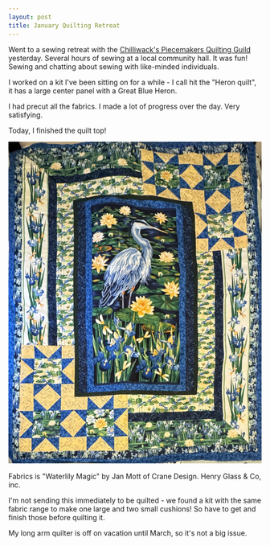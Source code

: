 ```yaml
---
layout: post
title: January Quilting Retreat
---
```

Went to a sewing retreat with the [Chilliwack's Piecemakers Quilting Guild](https://www.chilliwackpiecemakers.com/) yesterday. Several hours of sewing at a local community hall. It was fun! Sewing and chatting about sewing with like-minded individuals.

I worked on a kit I've been sitting on for a while - I call hit the "Heron quilt", it has a large center panel with a Great Blue Heron. 

I had precut all the fabrics. I made a lot of progress over the day. Very satisfying.

Today, I finished the quilt top!

<img src="/images/heron-quilt-top.jpg" alt="A large quilt top in blues, yellows, and greens, with a large center panel of a Great Blue Heron" /> 

Fabrics is "Waterlily Magic" by Jan Mott of Crane Design. Henry Glass & Co, inc.

I'm not sending this immediately to be quilted - we found a kit with the same fabric range to make one large and two small cushions! So have to get and finish those before quilting it.

My long arm quilter is off on vacation until March, so it's not a big issue.
